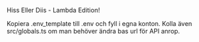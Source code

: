 Hiss Eller Diis - Lambda Edition!

Kopiera .env_template till .env och fyll i egna konton. Kolla även src/globals.ts om man behöver ändra bas url för API anrop.